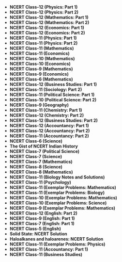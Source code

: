 <ul>
 <li><b><a target="_blank" href="https://github.com/manjunath5496/Cardiology-Books/blob/master/dio(1).pdf" style="text-decoration:none;">NCERT Class-12 (Physics: Part 1)</a></b></li>
  
<li><b><a target="_blank" href="https://github.com/manjunath5496/Cardiology-Books/blob/master/dio(2).pdf" style="text-decoration:none;">NCERT Class-12 (Physics: Part 2)</a></b></li>  
  
<li><b><a target="_blank" href="https://github.com/manjunath5496/Cardiology-Books/blob/master/dio(3).pdf" style="text-decoration:none;"> NCERT Class-12 (Mathematics: Part 1)</a></b></li>

 
<li><b><a target="_blank" href="https://github.com/manjunath5496/Cardiology-Books/blob/master/dio(4).pdf" style="text-decoration:none;">NCERT Class-12 (Mathematics: Part 2)</a></b></li>
                               
  <li><b><a target="_blank" href="https://github.com/manjunath5496/Cardiology-Books/blob/master/dio(5).pdf" style="text-decoration:none;">  NCERT Class-12 (Economics: Part 1)  </a></b></li>   

 <li><b><a target="_blank" href="https://github.com/manjunath5496/Cardiology-Books/blob/master/dio(6).pdf" style="text-decoration:none;">NCERT Class-12 (Economics: Part 2) </a></b></li>
 
  <li><b><a target="_blank" href="https://github.com/manjunath5496/Cardiology-Books/blob/master/dio(7).pdf" style="text-decoration:none;">NCERT Class-11 (Physics: Part 1)   </a></b></li>   

 
<li><b><a target="_blank" href="https://github.com/manjunath5496/Cardiology-Books/blob/master/dio(8).pdf" style="text-decoration:none;">NCERT Class-11 (Physics: Part 2)</a></b></li>
                               
  <li><b><a target="_blank" href="https://github.com/manjunath5496/Cardiology-Books/blob/master/dio(9).pdf" style="text-decoration:none;"> NCERT Class-11 (Mathematics)  </a></b></li>   

 <li><b><a target="_blank" href="https://github.com/manjunath5496/Cardiology-Books/blob/master/dio(10).pdf" style="text-decoration:none;">NCERT Class-11 (Economics)</a></b></li>
 
  <li><b><a target="_blank" href="https://github.com/manjunath5496/Cardiology-Books/blob/master/dio(11).pdf" style="text-decoration:none;">NCERT Class-10 (Mathematics)  </a></b></li> 
  
                                 
  <li><b><a target="_blank" href="https://github.com/manjunath5496/Cardiology-Books/blob/master/dio(12).pdf" style="text-decoration:none;"> NCERT Class-10 (Economics)  </a></b></li>   

 <li><b><a target="_blank" href="https://github.com/manjunath5496/Cardiology-Books/blob/master/dio(13).pdf" style="text-decoration:none;">NCERT Class-9 (Mathematics)</a></b></li>
 
  <li><b><a target="_blank" href="https://github.com/manjunath5496/Cardiology-Books/blob/master/dio(14).pdf" style="text-decoration:none;">NCERT Class-9 (Economics) </a></b></li> 
  
<li><b><a target="_blank" href="https://github.com/manjunath5496/Cardiology-Books/blob/master/dio(15).pdf" style="text-decoration:none;"> NCERT Class-6 (Mathematics)  </a></b></li> 

 <li><b><a target="_blank" href="https://github.com/manjunath5496/Cardiology-Books/blob/master/dio(16).pdf" style="text-decoration:none;">NCERT Class-12 (Business Studies: Part 1)</a></b></li>

 <li><b><a target="_blank" href="https://github.com/manjunath5496/Cardiology-Books/blob/master/dio(17).pdf" style="text-decoration:none;">NCERT Class-11 (Sociology: Part 2)</a></b></li>

 <li><b><a target="_blank" href="https://github.com/manjunath5496/Cardiology-Books/blob/master/dio(18).pdf" style="text-decoration:none;">NCERT Class-11 (Political Science: Part 1)</a></b></li>

 <li><b><a target="_blank" href="https://github.com/manjunath5496/Cardiology-Books/blob/master/dio(19).pdf" style="text-decoration:none;">NCERT Class-10 (Political Science: Part 2)</a></b></li>

  <li><b><a target="_blank" href="https://github.com/manjunath5496/Cardiology-Books/blob/master/dio(20).pdf" style="text-decoration:none;">NCERT Class-9 (Geography) </a></b></li> 

  <li><b><a target="_blank" href="https://github.com/manjunath5496/Cardiology-Books/blob/master/dio(21).pdf" style="text-decoration:none;">NCERT Class-11 (Chemistry: Part 1) </a></b></li> 

  <li><b><a target="_blank" href="https://github.com/manjunath5496/Cardiology-Books/blob/master/dio(22).pdf" style="text-decoration:none;">NCERT Class-12 (Chemistry: Part 2) </a></b></li> 

  <li><b><a target="_blank" href="https://github.com/manjunath5496/Cardiology-Books/blob/master/dio(23).pdf" style="text-decoration:none;">NCERT Class-12 (Business Studies: Part 2) </a></b></li> 

  <li><b><a target="_blank" href="https://github.com/manjunath5496/Cardiology-Books/blob/master/dio(24).pdf" style="text-decoration:none;">NCERT Class-12 (Accountancy: Part 1) </a></b></li> 
  <li><b><a target="_blank" href="https://github.com/manjunath5496/Cardiology-Books/blob/master/dio(25).pdf" style="text-decoration:none;">NCERT Class-12 (Accountancy: Part 2) </a></b></li> 

  <li><b><a target="_blank" href="https://github.com/manjunath5496/Cardiology-Books/blob/master/dio(26).pdf" style="text-decoration:none;">NCERT Class-11 (Accountancy: Part 2) </a></b></li> 

<li><b><a target="_blank" href="https://github.com/manjunath5496/Cardiology-Books/blob/master/dio(27).pdf" style="text-decoration:none;"> NCERT Class-6 (Science)  </a></b></li> 

<li><b><a target="_blank" href="https://github.com/manjunath5496/Cardiology-Books/blob/master/dio(28).pdf" style="text-decoration:none;"> The Gist of NCERT Indian History </a></b></li> 

<li><b><a target="_blank" href="https://github.com/manjunath5496/Cardiology-Books/blob/master/dio(29).pdf" style="text-decoration:none;"> NCERT Class-7 (Political Science)  </a></b></li> 


<li><b><a target="_blank" href="https://github.com/manjunath5496/Cardiology-Books/blob/master/dio(30).pdf" style="text-decoration:none;"> NCERT Class-7 (Science)  </a></b></li> 


<li><b><a target="_blank" href="https://github.com/manjunath5496/Cardiology-Books/blob/master/dio(31).pdf" style="text-decoration:none;"> NCERT Class-7 (Mathematics)  </a></b></li> 

<li><b><a target="_blank" href="https://github.com/manjunath5496/Cardiology-Books/blob/master/dio(32).rar" style="text-decoration:none;"> NCERT Class-8 (Science)  </a></b></li> 


<li><b><a target="_blank" href="https://github.com/manjunath5496/Cardiology-Books/blob/master/dio(33).pdf" style="text-decoration:none;"> NCERT Class-8 (Mathematics)  </a></b></li> 

 <li><b><a target="_blank" href="https://github.com/manjunath5496/Cardiology-Books/blob/master/dio(34).pdf" style="text-decoration:none;"> NCERT Class-11 (Biology Notes and Solutions)  </a></b></li>   
   
  
 <li><b><a target="_blank" href="https://github.com/manjunath5496/Cardiology-Books/blob/master/dio(35).pdf" style="text-decoration:none;"> NCERT Class-11 (Psychology)  </a></b></li>   
   
   
 <li><b><a target="_blank" href="https://github.com/manjunath5496/Cardiology-Books/blob/master/dio(36).pdf" style="text-decoration:none;"> NCERT Class-11 (Exemplar Problems: Mathematics) </a></b></li>    
   
   <li><b><a target="_blank" href="https://github.com/manjunath5496/Cardiology-Books/blob/master/dio(37).pdf" style="text-decoration:none;"> NCERT Class-11 (Exemplar Problems: Biology) </a></b></li>    
   
   
 <li><b><a target="_blank" href="https://github.com/manjunath5496/Cardiology-Books/blob/master/dio(38).pdf" style="text-decoration:none;"> NCERT Class-10 (Exemplar Problems: Mathematics) </a></b></li>    
   
   <li><b><a target="_blank" href="https://github.com/manjunath5496/Cardiology-Books/blob/master/dio(39).pdf" style="text-decoration:none;"> NCERT Class-10 (Exemplar Problems: Science) </a></b></li>      
   
   <li><b><a target="_blank" href="https://github.com/manjunath5496/Cardiology-Books/blob/master/dio(40).pdf" style="text-decoration:none;"> NCERT Class-9 (Exemplar Problems: Mathematics) </a></b></li>     
   
<li><b><a target="_blank" href="https://github.com/manjunath5496/Cardiology-Books/blob/master/dio(41).pdf" style="text-decoration:none;"> NCERT Class-12 (English: Part 2) </a></b></li>   
   
 <li><b><a target="_blank" href="https://github.com/manjunath5496/Cardiology-Books/blob/master/dio(42).pdf" style="text-decoration:none;"> NCERT Class-9 (English: Part 1) </a></b></li>     
   
  <li><b><a target="_blank" href="https://github.com/manjunath5496/Cardiology-Books/blob/master/dio(43).pdf" style="text-decoration:none;"> NCERT Class-7 (English: Part 1) </a></b></li>    
   
   <li><b><a target="_blank" href="https://github.com/manjunath5496/Cardiology-Books/blob/master/dio(44).pdf" style="text-decoration:none;"> NCERT Class-5 (English) </a></b></li>    
   
   <li><b><a target="_blank" href="https://github.com/manjunath5496/Cardiology-Books/blob/master/dio(45).pdf" style="text-decoration:none;">  Solid State: NCERT Solution </a></b></li>    
   
   <li><b><a target="_blank" href="https://github.com/manjunath5496/Cardiology-Books/blob/master/dio(46).pdf" style="text-decoration:none;"> Haloalkanes and haloarenes: NCERT Solution </a></b></li>   
   
<li><b><a target="_blank" href="https://github.com/manjunath5496/Cardiology-Books/blob/master/dio(47).pdf" style="text-decoration:none;"> NCERT Class-11 (Exemplar Problems: Physics) </a></b></li>   
   
<li><b><a target="_blank" href="https://github.com/manjunath5496/Cardiology-Books/blob/master/dio(48).pdf" style="text-decoration:none;"> NCERT Class-11 (Accountancy: Part 1) </a></b></li>    
   
 <li><b><a target="_blank" href="https://github.com/manjunath5496/Cardiology-Books/blob/master/dio(49).pdf" style="text-decoration:none;"> NCERT Class-11 (Business Studies) </a></b></li>  
   
   
   
 </ul>
